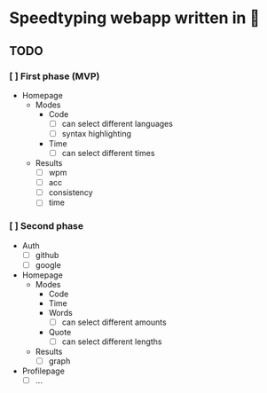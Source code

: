# Speedtyping webapp written in :crab:

## TODO

### [ ] First phase (MVP)

- Homepage
  - Modes
    - Code
      - [ ] can select different languages
      - [ ] syntax highlighting
    - Time
      - [ ] can select different times
  - Results
    - [ ] wpm
    - [ ] acc
    - [ ] consistency
    - [ ] time

### [ ] Second phase

- Auth
  - [ ] github
  - [ ] google
- Homepage
  - Modes
    - Code
    - Time
    - Words
      - [ ] can select different amounts
    - Quote
      - [ ] can select different lengths
  - Results
    - [ ] graph
- Profilepage
  - [ ] ...
